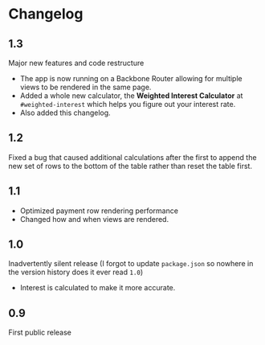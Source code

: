 # Changelog

## 1.3

Major new features and code restructure

* The app is now running on a Backbone Router allowing for multiple views to be rendered in the same page.
* Added a whole new calculator, the **Weighted Interest Calculator** at `#weighted-interest` which helps you figure out your interest rate.
* Also added this changelog.

## 1.2

Fixed a bug that caused additional calculations after the first to append the new set of rows to the bottom of the table rather than reset the table first.

## 1.1

* Optimized payment row rendering performance
* Changed how and when views are rendered.

## 1.0

Inadvertently silent release (I forgot to update `package.json` so nowhere in the version history does it ever read `1.0`)

* Interest is calculated to make it more accurate.

## 0.9

First public release
